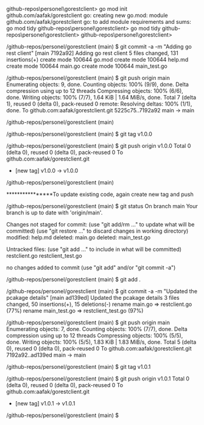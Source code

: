 github-repos\personel\gorestclient> go mod init github.com/aafak/gorestclient
go: creating new go.mod: module github.com/aafak/gorestclient
go: to add module requirements and sums:
        go mod tidy
github-repos\personel\gorestclient> go mod tidy
github-repos\personel\gorestclient> 
github-repos\personel\gorestclient> 


/github-repos/personel/gorestclient (main)
$ git commit -a -m "Adding go rest client"
[main 7192a92] Adding go rest client
 5 files changed, 131 insertions(+)
 create mode 100644 go.mod
 create mode 100644 help.md
 create mode 100644 main.go
 create mode 100644 main_test.go

/github-repos/personel/gorestclient (main)
$ git push origin main
Enumerating objects: 9, done.
Counting objects: 100% (9/9), done.
Delta compression using up to 12 threads
Compressing objects: 100% (6/6), done.
Writing objects: 100% (7/7), 1.64 KiB | 1.64 MiB/s, done.
Total 7 (delta 1), reused 0 (delta 0), pack-reused 0
remote: Resolving deltas: 100% (1/1), done.
To github.com:aafak/gorestclient.git
   5225c75..7192a92  main -> main

/github-repos/personel/gorestclient (main)

/github-repos/personel/gorestclient (main)
$ git tag v1.0.0

/github-repos/personel/gorestclient (main)
$ git push origin v1.0.0
Total 0 (delta 0), reused 0 (delta 0), pack-reused 0
To github.com:aafak/gorestclient.git
 * [new tag]         v1.0.0 -> v1.0.0

/github-repos/personel/gorestclient (main)


****************To update existing code, again create new tag and push

/github-repos/personel/gorestclient (main)
$ git status
On branch main
Your branch is up to date with 'origin/main'.

Changes not staged for commit:
  (use "git add/rm <file>..." to update what will be committed)
  (use "git restore <file>..." to discard changes in working directory)
        modified:   help.md
        deleted:    main.go
        deleted:    main_test.go

Untracked files:
  (use "git add <file>..." to include in what will be committed)
        restclient.go
        restclient_test.go

no changes added to commit (use "git add" and/or "git commit -a")

/github-repos/personel/gorestclient (main)
$ git add .

/github-repos/personel/gorestclient (main)
$ git commit -a -m "Updated the pcakage details"
[main ad139ed] Updated the pcakage details
 3 files changed, 50 insertions(+), 15 deletions(-)
 rename main.go => restclient.go (77%)
 rename main_test.go => restclient_test.go (97%)

/github-repos/personel/gorestclient (main)
$ git push origin main
Enumerating objects: 7, done.
Counting objects: 100% (7/7), done.
Delta compression using up to 12 threads
Compressing objects: 100% (5/5), done.
Writing objects: 100% (5/5), 1.83 KiB | 1.83 MiB/s, done.
Total 5 (delta 0), reused 0 (delta 0), pack-reused 0
To github.com:aafak/gorestclient.git
   7192a92..ad139ed  main -> main

/github-repos/personel/gorestclient (main)
$ git tag v1.0.1

/github-repos/personel/gorestclient (main)
$ git push origin v1.0.1
Total 0 (delta 0), reused 0 (delta 0), pack-reused 0
To github.com:aafak/gorestclient.git
 * [new tag]         v1.0.1 -> v1.0.1

/github-repos/personel/gorestclient (main)
$

